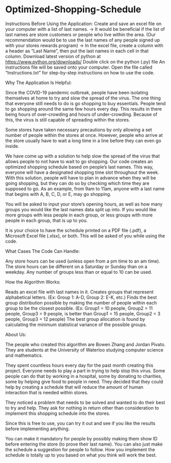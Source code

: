 # Optimized-Shopping-Schedule
Instructions Before Using the Application:
Create and save an excel file on your computer with a list of last names.
-> It would be beneficial if the list of last names are store customers or people who live within the area. (Our recommendation would be to use the last names of any people signed up with your stores rewards program)
-> In the excel file, create a column with a header as “Last Name”, then put the last names in each cell in that column.
Download latest version of python at https://www.python.org/downloads/
Double click on the python (.py) file
An instructions file will be saved onto your computer. Open the file called “Instructions.txt” for step-by-step instructions on how to use the code.


Why The Application Is Helpful:

Since the COVID-19 pandemic outbreak, people have been isolating themselves at home to try and slow the spread of the virus. The one thing that everyone still needs to do is go shopping to buy essentials. People tend to go shopping around the same few hours every day. This results in there being hours of over-crowding and hours of under-crowding. Because of this, the virus is still capable of spreading within the stores.

Some stores have taken necessary precautions by only allowing a set number of people within the stores at once. However, people who arrive at the store usually have to wait a long time in a line before they can even go inside.

We have come up with a solution to help slow the spread of the virus that allows people to not have to wait to go shopping. Our code creates an optimized shopping schedule based on people’s last names. This way, everyone will have a designated shopping time slot throughout the week. With this solution, people will have to plan in advance when they will be going shopping, but they can do so by checking which time they are supposed to go. As an example, from 9am to 11am, anyone with a last name that begins with A, B, C, D, or E, may go shopping.

You will be asked to input your store’s opening hours, as well as how many groups you would like the last names data split up into. If you would like more groups with less people in each group, or less groups with more people in each group, that is up to you.

It is your choice to have the schedule printed on a PDF file (.pdf), a Microsoft Excel file (.xlsx), or both. This will be asked of you while using the code.


What Cases The Code Can Handle:

Any store hours can be used (unless open from a pm time to an am time).
The store hours can be different on a Saturday or Sunday than on a weekday.
Any number of groups less than or equal to 10 can be used.


How the Algorithm Works:
 
Reads an excel file with last names in it.
Creates groups that represent alphabetical letters. (Ex: Group 1: A-D, Group 2: E-K, etc.)
Finds the best group distribution possible by making the number of people within each group to be the closest possible. (Ex: Group1 = 10 people, Group2 = 11 people, Group3 = 9 people, is better than Group1 = 15 people, Group2 = 3 people, Group3 = 12 people)
The best group allocation is found by calculating the minimum statistical variance of the possible groups.


About Us:

The people who created this algorithm are Bowen Zhang and Jordan Pivato. They are students at the University of Waterloo studying computer science and mathematics.

They spent countless hours every day for the past month creating this project. Everyone needs to play a part in trying to help stop this virus. Some people can do that by working in a hospital, some by donating to charities, some by helping give food to people in need. They decided that they could help by creating a schedule that will reduce the amount of human interaction that is needed within stores.

They noticed a problem that needs to be solved and wanted to do their best to try and help. They ask for nothing in return other than consideration to implement this shopping schedule into the stores.

Since this is free to use, you can try it out and see if you like the results before implementing anything.

You can make it mandatory for people by possibly making them show ID before entering the store (to prove their last name). You can also just make the schedule a suggestion for people to follow. How you implement the schedule is totally up to you based on what you think will work the best.
